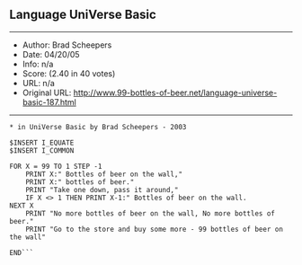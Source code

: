 
## Language UniVerse Basic ##
---
- Author: Brad Scheepers
- Date: 04/20/05
- Info: n/a
- Score:  (2.40 in 40 votes)
- URL: n/a
- Original URL: http://www.99-bottles-of-beer.net/language-universe-basic-187.html
---

```* 99 Bottles of Beer on the Wall
* in UniVerse Basic by Brad Scheepers - 2003

$INSERT I_EQUATE
$INSERT I_COMMON

FOR X = 99 TO 1 STEP -1
	PRINT X:" Bottles of beer on the wall,"
	PRINT X:" bottles of beer."
	PRINT "Take one down, pass it around,"
	IF X <> 1 THEN PRINT X-1:" Bottles of beer on the wall.
NEXT X
	PRINT "No more bottles of beer on the wall, No more bottles of beer."
	PRINT "Go to the store and buy some more - 99 bottles of beer on the wall"

END```